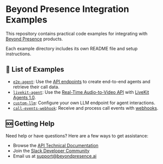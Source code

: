 # Beyond Presence Integration Examples

This repository contains practical code examples for integrating with [Beyond Presence](https://www.beyondpresence.ai) products.

Each example directory includes its own README file and setup instructions.

## 🚀 List of Examples

- [`e2e-agent`](e2e-agent): Use the [API endpoints](https://docs.bey.dev/api-reference) to create end-to-end agents and retrieve their call data.
- [`livekit-agent`](livekit-agent): Use the [Real-Time Audio-to-Video API](https://docs.bey.dev/integration/audio-to-video/overview) with [LiveKit Agents 1.0](https://docs.livekit.io/agents).
- [`custom-llm`](custom-llm): Configure your own LLM endpoint for agent interactions.
- [`call-events-webhook`](call-events-webhook): Receive and process call events with [webhooks](https://docs.bey.dev/webhooks).

## 🆘 Getting Help

Need help or have questions? Here are a few ways to get assistance:

- Browse the [API Technical Documentation](https://docs.bey.dev)
- Join the [Slack Developer Community](https://bey.dev/community)
- Email us at <support@beyondpresence.ai>
